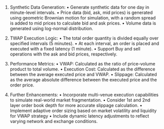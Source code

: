 1.	Synthetic Data Generation:
•	Generate synthetic data for one day in minute-level intervals.
•	Price data (bid, ask, mid prices) is generated using geometric Brownian motion for simulation, with a random spread is added to mid prices to calculate bid and ask prices.
•	Volume data is generated using log-normal distribution.

2.	TWAP Execution Logic:
•	The total order quantity is divided equally over specified intervals (5 minutes).
•	At each interval, an order is placed and executed with a fixed latency (1 minute).
•	Support Buy and sell operations with the ask and bid prices, respectively.

3.	Performance Metrics:
•	VWAP: Calculated as the ratio of price-volume product to total volume.
•	Execution Cost: Calculated as the difference between the average executed price and VWAP.
•	Slippage: Calculated as the average absolute difference between the executed price and the order price.

4.	Further Enhancements:
•	Incorporate multi-venue execution capabilities to simulate real-world market fragmentation.
•	Consider 1st and 2nd layer order book depth for more accurate slippage calculation.
•	Implement adaptive order sizing based on market volatility and liquidity for VWAP strategy
•	Include dynamic latency adjustments to reflect varying network and exchange conditions.
